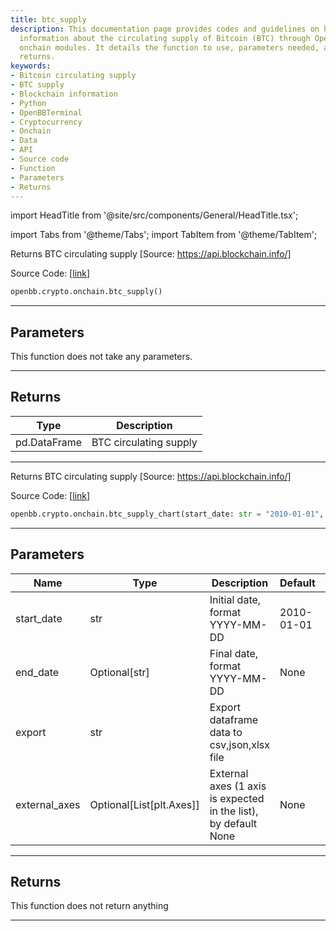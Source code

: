 ```yaml
---
title: btc_supply
description: This documentation page provides codes and guidelines on how to obtain
  information about the circulating supply of Bitcoin (BTC) through OpenBBTerminal's
  onchain modules. It details the function to use, parameters needed, and the expected
  returns.
keywords:
- Bitcoin circulating supply
- BTC supply
- Blockchain information
- Python
- OpenBBTerminal
- Cryptocurrency
- Onchain
- Data
- API
- Source code
- Function
- Parameters
- Returns
---
```


import HeadTitle from '@site/src/components/General/HeadTitle.tsx';

<HeadTitle title="btc_supply - Onchain - Crypto - Reference | OpenBB SDK Docs" />

import Tabs from '@theme/Tabs';
import TabItem from '@theme/TabItem';

<Tabs>
<TabItem value="model" label="Model" default>

Returns BTC circulating supply [Source: https://api.blockchain.info/]

Source Code: [[link](https://github.com/OpenBB-finance/OpenBBTerminal/tree/main/openbb_terminal/cryptocurrency/onchain/blockchain_model.py#L43)]

```python
openbb.crypto.onchain.btc_supply()
```

---

## Parameters

This function does not take any parameters.

---

## Returns

| Type | Description |
| ---- | ----------- |
| pd.DataFrame | BTC circulating supply |
---

</TabItem>
<TabItem value="view" label="Chart">

Returns BTC circulating supply [Source: https://api.blockchain.info/]

Source Code: [[link](https://github.com/OpenBB-finance/OpenBBTerminal/tree/main/openbb_terminal/cryptocurrency/onchain/blockchain_view.py#L28)]

```python
openbb.crypto.onchain.btc_supply_chart(start_date: str = "2010-01-01", end_date: Optional[str] = None, export: str = "", external_axes: Optional[List[matplotlib.axes._axes.Axes]] = None)
```

---

## Parameters

| Name | Type | Description | Default | Optional |
| ---- | ---- | ----------- | ------- | -------- |
| start_date | str | Initial date, format YYYY-MM-DD | 2010-01-01 | True |
| end_date | Optional[str] | Final date, format YYYY-MM-DD | None | True |
| export | str | Export dataframe data to csv,json,xlsx file |  | True |
| external_axes | Optional[List[plt.Axes]] | External axes (1 axis is expected in the list), by default None | None | True |


---

## Returns

This function does not return anything

---

</TabItem>
</Tabs>
